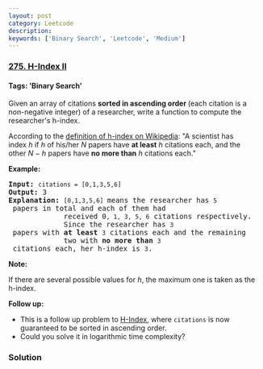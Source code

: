 ```yaml
---
layout: post
category: Leetcode
description: 
keywords: ['Binary Search', 'Leetcode', 'Medium']
---
```

### [275. H-Index II](https://leetcode.com/problems/h-index-ii)

#### Tags: 'Binary Search'

<div class="content__u3I1 question-content__JfgR"><div><p>Given an array of citations <strong>sorted in ascending order </strong>(each citation is a non-negative integer) of a researcher, write a function to compute the researcher's h-index.</p>
<p>According to the <a href="https://en.wikipedia.org/wiki/H-index" target="_blank">definition of h-index on Wikipedia</a>: "A scientist has index <i>h</i> if <i>h</i> of his/her <i>N</i> papers have <b>at least</b> <i>h</i> citations each, and the other <i>N − h</i> papers have <b>no more than</b> <i>h </i>citations each."</p>
<p><b>Example:</b></p>
<pre><b>Input:</b> <code>citations = [0,1,3,5,6]</code>
<b>Output:</b> 3 
<strong>Explanation: </strong><code>[0,1,3,5,6] </code>means the researcher has <code>5</code> papers in total and each of them had 
             received 0<code>, 1, 3, 5, 6</code> citations respectively. 
             Since the researcher has <code>3</code> papers with <b>at least</b> <code>3</code> citations each and the remaining 
             two with <b>no more than</b> <code>3</code> citations each, her h-index is <code>3</code>.</pre>
<p><strong>Note:</strong></p>
<p>If there are several possible values for <em>h</em>, the maximum one is taken as the h-index.</p>
<p><strong>Follow up:</strong></p>
<ul>
<li>This is a follow up problem to <a href="/problems/h-index/description/">H-Index</a>, where <code>citations</code> is now guaranteed to be sorted in ascending order.</li>
<li>Could you solve it in logarithmic time complexity?</li>
</ul>
</div></div>

### Solution
